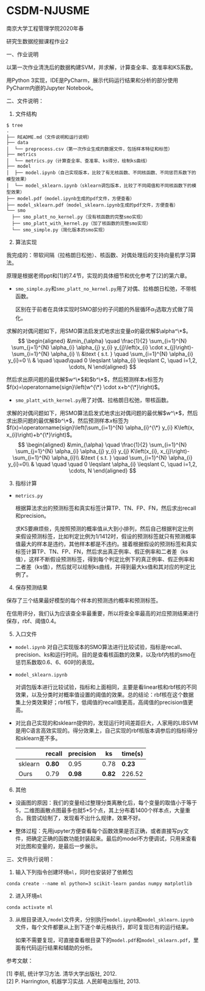 # CSDM-NJUSME
南京大学工程管理学院2020年春

研究生数据挖掘课程作业2



一、作业说明

以第一次作业清洗后的数据构建SVM，并求解，计算查全率、查准率和KS系数。

用Python 3实现，IDE是PyCharm，展示代码运行结果和分析的部分使用PyCharm内嵌的Jupyter Notebook。



二、文件说明：

1. 文件结构

```shell
$ tree
.
├── README.md（文件说明和运行说明）
├── data
│  └── preprocess.csv（第一次作业生成的数据文件，包括样本特征和标签）
├── metrics
│  └── metrics.py（计算查全率、查准率、ks得分，绘制ks曲线）
├── model
│  ├── model.ipynb（自己实现版本，比较了有无核函数、不同核函数、不同惩罚系数下的模型效果）
│  └── model_sklearn.ipynb（sklearn调包版本，比较了不同阈值和不同核函数下的模型效果）
├── model.pdf（model.ipynb生成的pdf文件，方便查看）
├── model_sklearn.pdf（model_sklearn.ipynb生成的pdf文件，方便查看）
└── smo
  ├── smo_platt_no_kernel.py（没有核函数的完整smo实现）
  ├── smo_platt_with_kernel.py（加了核函数的完整smo实现）
  └── smo_simple.py（简化版本的smo实现）
```



2. 算法实现

我完成的：带软间隔（拉格朗日松弛）、核函数、对偶处理后的支持向量机学习算法。

原理是根据老师ppt和[1]的7.4节，实现的具体细节和优化参考了[2]的第六章。

- `smo_simple.py`和`smo_platt_no_kernel.py`用了对偶、拉格朗日松弛，不带核函数。

  区别在于前者在具体实现时SMO部分的子问题的外层循环$\alpha_1$选取方式做了简化。

求解的对偶问题如下，用SMO算法启发式地求出变量$\alpha$的最优解$\alpha^\*$。
$$
\begin{aligned}
&\min_{\alpha} \quad \frac{1}{2} \sum_{i=1}^{N} \sum_{j=1}^{N} \alpha_{i} \alpha_{j} y_{i} y_{j}\left(x_{i} \cdot x_{j}\right)-\sum_{i=1}^{N} \alpha_{i} \\
&\text { s.t. } \quad  \sum_{i=1}^{N} \alpha_{i} y_{i}=0 \\
& \quad \quad\quad  0 \leqslant \alpha_{i} \leqslant C, \quad i=1,2, \cdots, N
\end{aligned}
$$

然后求出原问题的最优解$w^\*$和$b^\*$，然后预测样本$x$标签为$f(x)=\operatorname{sign}\left(w^{\*} \cdot x+b^{\*}\right)$。

- `smo_platt_with_kernel.py`用了对偶、拉格朗日松弛，带核函数。

求解的对偶问题如下，用SMO算法启发式地求出对偶问题的最优解$w^\*$，然后求出原问题的最优解$b^\*$，然后预测样本$x$标签为$f(x)=\operatorname{sign}\left(\sum_{i=1}^{N} \alpha_{i}^{\*} y_{i} K\left(x, x_{i}\right)+b^{\*}\right)$。
$$
\begin{aligned}
&\min_{\alpha} \quad  \frac{1}{2} \sum_{i=1}^{N} \sum_{j=1}^{N} \alpha_{i} \alpha_{j} y_{i} y_{j} K\left(x_{i}, x_{j}\right)-\sum_{i=1}^{N} \alpha_{i}\\
&\text { s.t. } \quad \sum_{i=1}^{N} \alpha_{i} y_{i}=0\\
& \quad  \quad  \quad 0 \leqslant \alpha_{i} \leqslant C, \quad i=1,2, \cdots, N
\end{aligned}
$$


3. 指标计算

- `metrics.py`

  根据算法求出的预测标签和真实标签计算TP、TN、FP、FN，然后求出recall和precision。

  求KS要麻烦些，先按照预测的概率值从大到小排列，然后自己根据判定比例来假设预测标签，比如判定比例为1/1412时，假设的预测标签就只有预测概率值最大的样本是违约，其他样本都是不违约。接着根据假设的预测标签和真实标签计算TP、TN、FP、FN，然后求出真正例率、假正例率和二者差（ks值），这样不断假设预测标签，得到每个判定比例下的真正例率、假正例率和二者差（ks值），然后就可以绘制ks曲线，并得到最大ks值和其对应的判定比例了。



4. 保存预测结果

保存了三个结果最好模型的每个样本的预测违约概率和预测标签。

在信用评分，我们认为应该查全率最重要，所以将查全率最高的对应预测结果进行保存，rbf、阈值0.4。



5. 入口文件

- `model.ipynb`
  对自己实现版本的SMO算法进行比较试验，指标是recall、precision、ks和运行时间。目的是查看核函数的效果，以及rbf内核的smo在惩罚系数取0.6、6、60时的表现。

- `model_sklearn.ipynb`

  对调包版本进行比较试验，指标和上面相同，主要是看linear核和rbf核的不同效果，以及分类时对概率值设置的阈值的效果。总的结论：rbf核在这个数据集上分类效果好；rbf核下，低阈值的recall值更高，高阈值的precision值更高。

- 对比自己实现的和sklearn提供的，发现运行时间差距巨大，人家用的LIBSVM是用C语言高效实现的。得分效果上，自己实现的rbf核版本调参后的指标得分和sklearn差不多。

  |         | recall   | precision | ks       | time(s)  |
  | ------- | -------- | --------- | -------- | -------- |
  | sklearn | **0.80** | 0.95      | 0.78     | **0.23** |
  | Ours    | 0.79     | **0.98**  | **0.82** | 226.52   |

  

6. 其他

- 没画图的原因：我们的变量经过整理分类离散化后，每个变量的取值小于等于5，二维图画散点图最多也就5*5个点，其上分布着1400个样本点，大量重合。我尝试绘制了，发现看不出什么规律，效果不好。

- 整体过程：先用jupyter方便查看每个函数效果是否正确，或者直接写py文件，把确定正确的函数功能封装起来。最后的model不方便调试，只用来查看对比图和变量的，是最后一步展示。



三、文件执行说明：

1. 输入下列指令创建环境`ml`，同时也安装好了依赖包

```shell
conda create --name ml python=3 scikit-learn pandas numpy matplotlib
```

2. 进入环境`ml`

```shell
conda activate ml
```

3. 从根目录进入`/model`文件夹，分别执行`model.ipynb`和`model_sklearn.ipynb`文件，每个文件都要从上到下逐个单元格执行，即可复现已有的运行结果。

   如果不需要复现，可直接查看根目录下的`model.pdf`和`model_sklearn.pdf`，里面有代码运行结果和辅助的分析。



参考文献：

[1]	李航, 统计学习方法. 清华大学出版社, 2012.  
[2]	P. Harrington, 机器学习实战. 人民邮电出版社, 2013.
